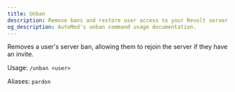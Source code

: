 ```yaml
---
title: Unban
description: Remove bans and restore user access to your Revolt server with AutoMod's unban command. Simple user management for server moderators.
og_description: AutoMod's unban command usage documentation.
---
```


Removes a user's server ban, allowing them to rejoin the server if they have an invite.

Usage: `/unban <user>`

Aliases: `pardon`
